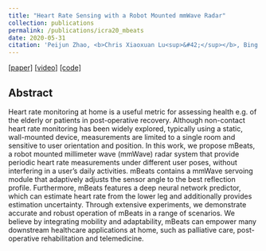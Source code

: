 ```yaml
---
title: "Heart Rate Sensing with a Robot Mounted mmWave Radar"
collection: publications
permalink: /publications/icra20_mbeats
date: 2020-05-31
citation: 'Peijun Zhao, <b>Chris Xiaoxuan Lu<sup>&#42;</sup></b>‚ Bing Wang, Changhao Chen, Linhai Xie, Mengyu Wang, Niki Trigoni and Andrew Markham. <i>In ICRA 2020.</i>'
---
```

[[paper]](https://christopherlu.github.io/files/papers/[ICRA2020]mbeats.pdf)
[[video]](https://youtu.be/L8lLnR8RTW8)
[[code]](https://github.com/zhaoymn/mbeats)

## Abstract
Heart rate monitoring at home is a useful metric for assessing health e.g. of the elderly or patients in post-operative recovery. Although non-contact heart rate monitoring has been widely explored, typically using a static, wall-mounted device, measurements are limited to a single room and sensitive to user orientation and position.
In this work, we propose mBeats, a robot mounted millimeter wave (mmWave) radar system that provide periodic heart rate measurements under different user poses, without interfering in a user’s daily activities. mBeats contains a mmWave servoing module that adaptively adjusts the sensor angle to the best reflection profile. Furthermore, mBeats features a deep neural network predictor, which can estimate heart rate from the lower leg and additionally provides estimation uncertainty. Through extensive experiments, we demonstrate accurate and robust operation of mBeats in a range of scenarios. We believe by integrating mobility and adaptability, mBeats can empower many downstream healthcare applications at home, such as palliative care, post-operative rehabilitation and telemedicine. 